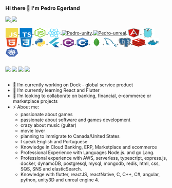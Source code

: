 ### Hi there 👋 I'm Pedro Egerland
 <div>
  <a href="https://github.com/pedroegerland">
  <img height="180em" src="https://github-readme-stats.vercel.app/api?username=pedroegerland&show_icons=true&theme=dracula&include_all_commits=true&count_private=true"/>
  <img height="180em" src="https://github-readme-stats.vercel.app/api/top-langs/?username=pedroegerland&layout=compact&langs_count=7&theme=dracula"/>
</div>
<div style="display: inline_block"><br>
  <img align="center" alt="Pedro-Js" height="30" width="40" src="https://raw.githubusercontent.com/devicons/devicon/master/icons/javascript/javascript-plain.svg">
  <img align="center" alt="Pedro-Ts" height="30" width="40" src="https://raw.githubusercontent.com/devicons/devicon/master/icons/typescript/typescript-plain.svg">
 <img align="center" alt="Pedro-nodejs" height="30" width="40" src="https://raw.githubusercontent.com/devicons/devicon/master/icons/nodejs/nodejs-plain.svg">
  <img align="center" alt="Pedro-React" height="30" width="40" src="https://raw.githubusercontent.com/devicons/devicon/master/icons/react/react-original.svg">
 <img align="center" alt="Pedro-unity" height="30" width="40" src="https://cdn.icon-icons.com/icons2/2389/PNG/512/unity_logo_icon_144772.png">
 <img align="center" alt="Pedro-unreal" height="30" width="40" src="https://upload.wikimedia.org/wikipedia/commons/2/20/UE_Logo_Black_Centered.svg">
 <img align="center" alt="Pedro-Angular" height="30" width="40" src="https://raw.githubusercontent.com/devicons/devicon/master/icons/angularjs/angularjs-original.svg">
  <img align="center" alt="Pedro-Go" height="30" width="40" src="https://raw.githubusercontent.com/devicons/devicon/master/icons/go/go-original.svg">
  <img align="center" alt="Pedro-HTML" height="30" width="40" src="https://raw.githubusercontent.com/devicons/devicon/master/icons/html5/html5-original.svg">
  <img align="center" alt="Pedro-CSS" height="30" width="40" src="https://raw.githubusercontent.com/devicons/devicon/master/icons/css3/css3-original.svg">
  <img align="center" alt="Pedro-Python" height="30" width="40" src="https://raw.githubusercontent.com/devicons/devicon/master/icons/python/python-original.svg">
  <img align="center" alt="Pedro-Csharp" height="30" width="40" src="https://raw.githubusercontent.com/devicons/devicon/master/icons/flutter/flutter-original.svg">
  <img align="center" alt="Pedro-Flutter" height="30" width="40" src="https://raw.githubusercontent.com/devicons/devicon/master/icons/csharp/csharp-original.svg">
  <img align="center" alt="Pedro-cplusplus" height="30" width="40" src="https://raw.githubusercontent.com/devicons/devicon/master/icons/cplusplus/cplusplus-original.svg">
  <img align="center" alt="Pedro-mongodb" height="30" width="40" src="https://raw.githubusercontent.com/devicons/devicon/master/icons/mongodb/mongodb-original.svg">
 <img align="center" alt="Pedro-mysql" height="30" width="40" src="https://raw.githubusercontent.com/devicons/devicon/master/icons/mysql/mysql-original.svg">
 <img align="center" alt="Pedro-postgresql" height="30" width="40" src="https://raw.githubusercontent.com/devicons/devicon/master/icons/postgresql/postgresql-original.svg">
 <img align="center" alt="Pedro-redis" height="30" width="40" src="https://raw.githubusercontent.com/devicons/devicon/master/icons/redis/redis-original.svg">
 <img align="center" alt="Pedro-docker" height="30" width="40" src="https://raw.githubusercontent.com/devicons/devicon/master/icons/docker/docker-original.svg">
 <img align="center" alt="Pedro-kubernetes" height="30" width="40" src="https://raw.githubusercontent.com/devicons/devicon/master/icons/kubernetes/kubernetes-plain.svg">
</div>
  
  ##
 
<div> 
  <a href="hhttps://www.instagram.com/pedroegerland/" target="_blank"><img src="https://img.shields.io/badge/-Instagram-%23E4405F?style=for-the-badge&logo=instagram&logoColor=white" target="_blank"></a>
  <a href = "mailto:pedro.egerland94@gmail.com"><img src="https://img.shields.io/badge/-Gmail-%23333?style=for-the-badge&logo=gmail&logoColor=white" target="_blank"></a>
  <a href="https://www.linkedin.com/in/pedro-egerland-0780877a/" target="_blank"><img src="https://img.shields.io/badge/-LinkedIn-%230077B5?style=for-the-badge&logo=linkedin&logoColor=white" target="_blank"></a>
  <a href="https://api.whatsapp.com/send?phone=+5511962496119" target="_blank"><img src="https://img.shields.io/badge/-WhatsApp-%23077B5?style=for-the-badge&logo=whatsapp&logoColor=white" target="_blank"></a>
</div>
  
 ##

- 🔭  I’m currently working on Dock - global service product
- 🌱  I’m currently learning React and Flutter 
- 👯  I’m looking to collaborate on banking, financial, e-commerce or marketplace projects
- ⚡  About me:
  - passionate about games
  - passionate about software and games development
  - crazy about music (guitar)
  - movie lover
  - planning to immigrate to Canada/United States
  - I speak English and Portuguese
  - Knowledge in Cloud Banking, ERP, Marketplace and ecommerce
  - Professional Experience with Languages Node.js. and go Lang.
  - Professional experience with AWS, serverless, typescript, express.js, docker, dynamoDB, postgresql, mysql, mongodb, redis, html, css, SQS, SNS and elasticSearch.
  - Knowledge with flutter, reactJS, reactNative, C, C++, C#, angular, python, unity3D and unreal engine 4.
